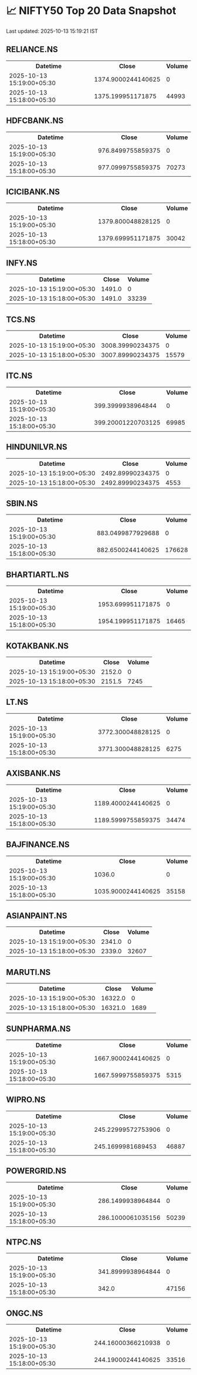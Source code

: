 # 📈 NIFTY50 Top 20 Data Snapshot

Last updated: 2025-10-13 15:19:21 IST

## RELIANCE.NS

<table>
  <tr><th>Datetime</th><th>Close</th><th>Volume</th></tr>
  <tr><td>2025-10-13 15:19:00+05:30</td><td>1374.9000244140625</td><td>0</td></tr>
  <tr><td>2025-10-13 15:18:00+05:30</td><td>1375.199951171875</td><td>44993</td></tr>
</table>

## HDFCBANK.NS

<table>
  <tr><th>Datetime</th><th>Close</th><th>Volume</th></tr>
  <tr><td>2025-10-13 15:19:00+05:30</td><td>976.8499755859375</td><td>0</td></tr>
  <tr><td>2025-10-13 15:18:00+05:30</td><td>977.0999755859375</td><td>70273</td></tr>
</table>

## ICICIBANK.NS

<table>
  <tr><th>Datetime</th><th>Close</th><th>Volume</th></tr>
  <tr><td>2025-10-13 15:19:00+05:30</td><td>1379.800048828125</td><td>0</td></tr>
  <tr><td>2025-10-13 15:18:00+05:30</td><td>1379.699951171875</td><td>30042</td></tr>
</table>

## INFY.NS

<table>
  <tr><th>Datetime</th><th>Close</th><th>Volume</th></tr>
  <tr><td>2025-10-13 15:19:00+05:30</td><td>1491.0</td><td>0</td></tr>
  <tr><td>2025-10-13 15:18:00+05:30</td><td>1491.0</td><td>33239</td></tr>
</table>

## TCS.NS

<table>
  <tr><th>Datetime</th><th>Close</th><th>Volume</th></tr>
  <tr><td>2025-10-13 15:19:00+05:30</td><td>3008.39990234375</td><td>0</td></tr>
  <tr><td>2025-10-13 15:18:00+05:30</td><td>3007.89990234375</td><td>15579</td></tr>
</table>

## ITC.NS

<table>
  <tr><th>Datetime</th><th>Close</th><th>Volume</th></tr>
  <tr><td>2025-10-13 15:19:00+05:30</td><td>399.3999938964844</td><td>0</td></tr>
  <tr><td>2025-10-13 15:18:00+05:30</td><td>399.20001220703125</td><td>69985</td></tr>
</table>

## HINDUNILVR.NS

<table>
  <tr><th>Datetime</th><th>Close</th><th>Volume</th></tr>
  <tr><td>2025-10-13 15:19:00+05:30</td><td>2492.89990234375</td><td>0</td></tr>
  <tr><td>2025-10-13 15:18:00+05:30</td><td>2492.89990234375</td><td>4553</td></tr>
</table>

## SBIN.NS

<table>
  <tr><th>Datetime</th><th>Close</th><th>Volume</th></tr>
  <tr><td>2025-10-13 15:19:00+05:30</td><td>883.0499877929688</td><td>0</td></tr>
  <tr><td>2025-10-13 15:18:00+05:30</td><td>882.6500244140625</td><td>176628</td></tr>
</table>

## BHARTIARTL.NS

<table>
  <tr><th>Datetime</th><th>Close</th><th>Volume</th></tr>
  <tr><td>2025-10-13 15:19:00+05:30</td><td>1953.699951171875</td><td>0</td></tr>
  <tr><td>2025-10-13 15:18:00+05:30</td><td>1954.199951171875</td><td>16465</td></tr>
</table>

## KOTAKBANK.NS

<table>
  <tr><th>Datetime</th><th>Close</th><th>Volume</th></tr>
  <tr><td>2025-10-13 15:19:00+05:30</td><td>2152.0</td><td>0</td></tr>
  <tr><td>2025-10-13 15:18:00+05:30</td><td>2151.5</td><td>7245</td></tr>
</table>

## LT.NS

<table>
  <tr><th>Datetime</th><th>Close</th><th>Volume</th></tr>
  <tr><td>2025-10-13 15:19:00+05:30</td><td>3772.300048828125</td><td>0</td></tr>
  <tr><td>2025-10-13 15:18:00+05:30</td><td>3771.300048828125</td><td>6275</td></tr>
</table>

## AXISBANK.NS

<table>
  <tr><th>Datetime</th><th>Close</th><th>Volume</th></tr>
  <tr><td>2025-10-13 15:19:00+05:30</td><td>1189.4000244140625</td><td>0</td></tr>
  <tr><td>2025-10-13 15:18:00+05:30</td><td>1189.5999755859375</td><td>34474</td></tr>
</table>

## BAJFINANCE.NS

<table>
  <tr><th>Datetime</th><th>Close</th><th>Volume</th></tr>
  <tr><td>2025-10-13 15:19:00+05:30</td><td>1036.0</td><td>0</td></tr>
  <tr><td>2025-10-13 15:18:00+05:30</td><td>1035.9000244140625</td><td>35158</td></tr>
</table>

## ASIANPAINT.NS

<table>
  <tr><th>Datetime</th><th>Close</th><th>Volume</th></tr>
  <tr><td>2025-10-13 15:19:00+05:30</td><td>2341.0</td><td>0</td></tr>
  <tr><td>2025-10-13 15:18:00+05:30</td><td>2339.0</td><td>32607</td></tr>
</table>

## MARUTI.NS

<table>
  <tr><th>Datetime</th><th>Close</th><th>Volume</th></tr>
  <tr><td>2025-10-13 15:19:00+05:30</td><td>16322.0</td><td>0</td></tr>
  <tr><td>2025-10-13 15:18:00+05:30</td><td>16321.0</td><td>1689</td></tr>
</table>

## SUNPHARMA.NS

<table>
  <tr><th>Datetime</th><th>Close</th><th>Volume</th></tr>
  <tr><td>2025-10-13 15:19:00+05:30</td><td>1667.9000244140625</td><td>0</td></tr>
  <tr><td>2025-10-13 15:18:00+05:30</td><td>1667.5999755859375</td><td>5315</td></tr>
</table>

## WIPRO.NS

<table>
  <tr><th>Datetime</th><th>Close</th><th>Volume</th></tr>
  <tr><td>2025-10-13 15:19:00+05:30</td><td>245.22999572753906</td><td>0</td></tr>
  <tr><td>2025-10-13 15:18:00+05:30</td><td>245.1699981689453</td><td>46887</td></tr>
</table>

## POWERGRID.NS

<table>
  <tr><th>Datetime</th><th>Close</th><th>Volume</th></tr>
  <tr><td>2025-10-13 15:19:00+05:30</td><td>286.1499938964844</td><td>0</td></tr>
  <tr><td>2025-10-13 15:18:00+05:30</td><td>286.1000061035156</td><td>50239</td></tr>
</table>

## NTPC.NS

<table>
  <tr><th>Datetime</th><th>Close</th><th>Volume</th></tr>
  <tr><td>2025-10-13 15:19:00+05:30</td><td>341.8999938964844</td><td>0</td></tr>
  <tr><td>2025-10-13 15:18:00+05:30</td><td>342.0</td><td>47156</td></tr>
</table>

## ONGC.NS

<table>
  <tr><th>Datetime</th><th>Close</th><th>Volume</th></tr>
  <tr><td>2025-10-13 15:19:00+05:30</td><td>244.16000366210938</td><td>0</td></tr>
  <tr><td>2025-10-13 15:18:00+05:30</td><td>244.19000244140625</td><td>33516</td></tr>
</table>

